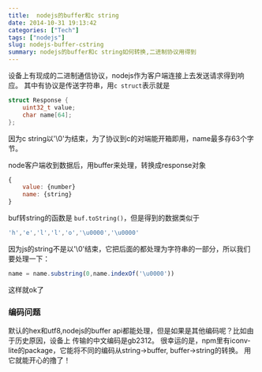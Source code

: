 ```yaml
---
title:  nodejs的buffer和c string
date: 2014-10-31 19:13:42
categories: ["Tech"]
tags: ["nodejs"]
slug: nodejs-buffer-cstring
summary: nodejs的buffer和c string如何转换,二进制协议用得到
---
```


设备上有现成的二进制通信协议，nodejs作为客户端连接上去发送请求得到响应。
其中有协议是传送字符串，用`c struct`表示就是
```c
struct Response {
    uint32_t value;
    char name[64];
};
```
因为c string以'\0'为结束，为了协议到c的对端能开箱即用，name最多存63个字节。

node客户端收到数据后，用buffer来处理，转换成response对象
```javascript
{
    value: {number}
    name: {string}
}
```
buf转string的函数是 `buf.toString()`，但是得到的数据类似于
```javascript
'h','e','l','l','o','\u0000','\u0000'
```
因为js的string不是以'\0'结束，它把后面的都处理为字符串的一部分，所以我们要处理一下：
```javascript
name = name.substring(0,name.indexOf('\u0000'))
```
这样就ok了

### 编码问题
默认的hex和utf8,nodejs的buffer api都能处理，但是如果是其他编码呢？比如由于历史原因，设备上
传输的中文编码是gb2312。
很幸运的是，npm里有iconv-lite的package，它能将不同的编码从string->buffer, buffer->string的转换。
用它就能开心的撸了！
